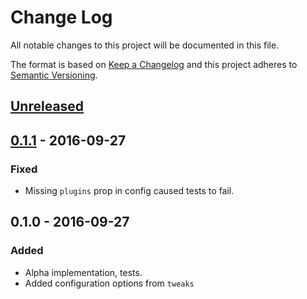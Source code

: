 # Change Log

All notable changes to this project will be documented in this file.

The format is based on [Keep a Changelog](http://keepachangelog.com/) 
and this project adheres to [Semantic Versioning](http://semver.org/).

## [Unreleased]


## [0.1.1] - 2016-09-27
### Fixed
- Missing `plugins` prop in config caused tests to fail.


## 0.1.0 - 2016-09-27
### Added
- Alpha implementation, tests.
- Added configuration options from `tweaks`


[Unreleased]: https://github.com/prashnts/typeset-brunch/compare/0.1.1...HEAD
[0.1.1]: https://github.com/prashnts/typeset-brunch/compare/0.1.0...0.1.1
